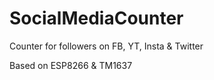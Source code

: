 # SocialMediaCounter
Counter for followers on FB, YT, Insta &amp; Twitter

Based on ESP8266 & TM1637
